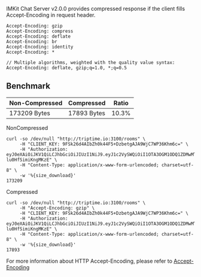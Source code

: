 IMKit Chat Server v2.0.0 provides compressed response if the client fills Accept-Encoding in request header.

```
Accept-Encoding: gzip
Accept-Encoding: compress
Accept-Encoding: deflate
Accept-Encoding: br
Accept-Encoding: identity
Accept-Encoding: *

// Multiple algorithms, weighted with the quality value syntax:
Accept-Encoding: deflate, gzip;q=1.0, *;q=0.5
```

## Benchmark

| Non-Compressed | Compressed | Ratio |
| -------------- | ---------- | ----- |
| 173209 Bytes   | 17893 Bytes | 10.3% |

NonCompressed
```
curl -so /dev/null "http://triptime.io:3100/rooms" \
     -H "CLIENT_KEY: 9FSk26d4AIbZh0k44F5+DzbetgAJA9WjC7WP36Khm6c=" \
     -H "Authorization: eyJ0eXAiOiJKV1QiLCJhbGciOiJIUzI1NiJ9.eyJ1c2VySWQiOiI1OTA3OGM1ODQ1ZDMwMTYyYWI1NmVkNjAiLCJlbWFpbCI6ImRAZC5jb20ifQ.JjNkjyEkGi8UbD6aJaKUT3PtFF-lu0HfSimiKngMKzE" \
     -H "Content-Type: application/x-www-form-urlencoded; charset=utf-8" \
     -w '%{size_download}'
173209
```

Compressed
```
curl -so /dev/null "http://triptime.io:3100/rooms" \
     -H "Accept-Encoding: gzip" \
     -H "CLIENT_KEY: 9FSk26d4AIbZh0k44F5+DzbetgAJA9WjC7WP36Khm6c=" \
     -H "Authorization: eyJ0eXAiOiJKV1QiLCJhbGciOiJIUzI1NiJ9.eyJ1c2VySWQiOiI1OTA3OGM1ODQ1ZDMwMTYyYWI1NmVkNjAiLCJlbWFpbCI6ImRAZC5jb20ifQ.JjNkjyEkGi8UbD6aJaKUT3PtFF-lu0HfSimiKngMKzE" \
     -H "Content-Type: application/x-www-form-urlencoded; charset=utf-8" \
     -w '%{size_download}'
17893
```

For more information about HTTP Accept-Encoding, please refer to [Accept-Encoding](https://developer.mozilla.org/en-US/docs/Web/HTTP/Headers/Accept-Encoding)

